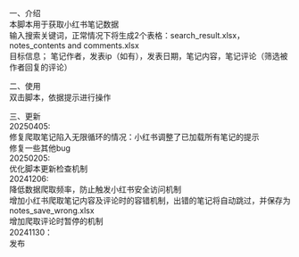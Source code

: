 一、介绍<br>
本脚本用于获取小红书笔记数据<br>
输入搜索关键词，正常情况下将生成2个表格：search_result.xlsx，notes_contents and comments.xlsx<br>
目标信息； 笔记作者，发表ip（如有），发表日期，笔记内容，笔记评论（筛选被作者回复的评论）<br>

二、使用<br>
双击脚本，依据提示进行操作<br>

三、更新<br>
20250405:<br>
	修复爬取笔记陷入无限循环的情况：小红书调整了已加载所有笔记的提示<br>
	修复一些其他bug<br>
20250205:<br>
    优化脚本更新检查机制<br>
20241206:<br>
	降低数据爬取频率，防止触发小红书安全访问机制<br>
	增加小红书爬取笔记内容及评论时的容错机制，出错的笔记将自动跳过，并保存为notes_save_wrong.xlsx <br>
	增加爬取评论时暂停的机制<br>
20241130：<br>
	发布